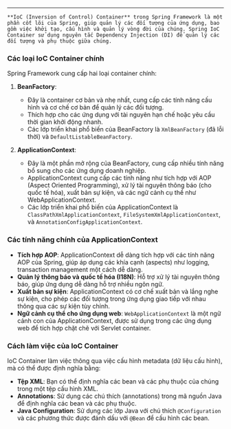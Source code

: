 
---
	**IoC (Inversion of Control) Container** trong Spring Framework là một phần cốt lõi của Spring, giúp quản lý các đối tượng của ứng dụng, bao gồm việc khởi tạo, cấu hình và quản lý vòng đời của chúng. Spring IoC Container sử dụng nguyên tắc Dependency Injection (DI) để quản lý các đối tượng và phụ thuộc giữa chúng.

### Các loại IoC Container chính

Spring Framework cung cấp hai loại container chính:

1. **BeanFactory**:
    
    - Đây là container cơ bản và nhẹ nhất, cung cấp các tính năng cấu hình và cơ chế cơ bản để quản lý các đối tượng.
    - Thích hợp cho các ứng dụng với tài nguyên hạn chế hoặc yêu cầu thời gian khởi động nhanh.
    - Các lớp triển khai phổ biến của BeanFactory là `XmlBeanFactory` (đã lỗi thời) và `DefaultListableBeanFactory`.
2. **ApplicationContext**:
    
    - Đây là một phần mở rộng của BeanFactory, cung cấp nhiều tính năng bổ sung cho các ứng dụng doanh nghiệp.
    - ApplicationContext cung cấp các tính năng như tích hợp với AOP (Aspect Oriented Programming), xử lý tài nguyên thông báo (cho quốc tế hóa), xuất bản sự kiện, và các ngữ cảnh cụ thể như WebApplicationContext.
    - Các lớp triển khai phổ biến của ApplicationContext là `ClassPathXmlApplicationContext`, `FileSystemXmlApplicationContext`, và `AnnotationConfigApplicationContext`.

### Các tính năng chính của ApplicationContext

- **Tích hợp AOP**: ApplicationContext dễ dàng tích hợp với các tính năng AOP của Spring, giúp áp dụng các khía cạnh (aspects) như logging, transaction management một cách dễ dàng.
- **Quản lý thông báo và quốc tế hóa (I18N)**: Hỗ trợ xử lý tài nguyên thông báo, giúp ứng dụng dễ dàng hỗ trợ nhiều ngôn ngữ.
- **Xuất bản sự kiện**: ApplicationContext có cơ chế xuất bản và lắng nghe sự kiện, cho phép các đối tượng trong ứng dụng giao tiếp với nhau thông qua các sự kiện tùy chỉnh.
- **Ngữ cảnh cụ thể cho ứng dụng web**: `WebApplicationContext` là một ngữ cảnh con của ApplicationContext, được sử dụng trong các ứng dụng web để tích hợp chặt chẽ với Servlet container.

### Cách làm việc của IoC Container

IoC Container làm việc thông qua việc cấu hình metadata (dữ liệu cấu hình), mà có thể được định nghĩa bằng:

- **Tệp XML**: Bạn có thể định nghĩa các bean và các phụ thuộc của chúng trong một tệp cấu hình XML.
- **Annotations**: Sử dụng các chú thích (annotations) trong mã nguồn Java để định nghĩa các bean và các phụ thuộc.
- **Java Configuration**: Sử dụng các lớp Java với chú thích `@Configuration` và các phương thức được đánh dấu với `@Bean` để cấu hình các bean.